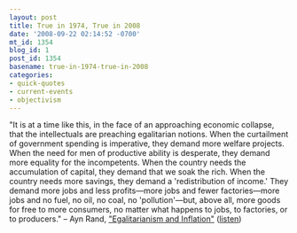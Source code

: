```yaml
---
layout: post
title: True in 1974, True in 2008
date: '2008-09-22 02:14:52 -0700'
mt_id: 1354
blog_id: 1
post_id: 1354
basename: true-in-1974-true-in-2008
categories:
- quick-quotes
- current-events
- objectivism
---
```

"It is at a time like this, in the face of an approaching economic collapse, that the intellectuals are preaching egalitarian notions. When the curtailment of government spending is imperative, they demand more welfare projects. When the need for men of productive ability is desperate, they demand more equality for the incompetents. When the country needs the accumulation of capital, they demand that we soak the rich. When the country needs more savings, they demand a 'redistribution of income.' They demand more jobs and less profits&#x2014;more jobs and fewer factories&#x2014;more jobs and no fuel, no oil, no coal, no 'pollution'&#x2014;but, above all, more goods for free to more consumers, no matter what happens to jobs, to factories, or to producers." &#x2013; Ayn Rand, <a href="http://www.givemeliberty.50megs.com/An%20Economics%20Lesson.htm">"Egalitarianism and Inflation"</a> (<a href="http://www.atlasshrugged.com/ayn-rand-works/ar-egalitarianism-inflation.html">listen</a>)
